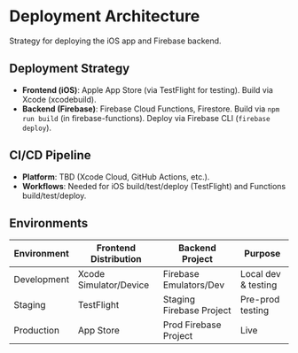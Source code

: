 # Deployment Architecture

Strategy for deploying the iOS app and Firebase backend.

## Deployment Strategy

- **Frontend (iOS)**: Apple App Store (via TestFlight for testing). Build via Xcode (xcodebuild).
- **Backend (Firebase)**: Firebase Cloud Functions, Firestore. Build via `npm run build` (in firebase-functions). Deploy via Firebase CLI (`firebase deploy`).

## CI/CD Pipeline

- **Platform**: TBD (Xcode Cloud, GitHub Actions, etc.).
- **Workflows**: Needed for iOS build/test/deploy (TestFlight) and Functions build/test/deploy.

## Environments

| Environment | Frontend Distribution | Backend Project | Purpose |
|-------------|----------------------|-----------------|---------|
| Development | Xcode Simulator/Device | Firebase Emulators/Dev | Local dev & testing |
| Staging | TestFlight | Staging Firebase Project | Pre-prod testing |
| Production | App Store | Prod Firebase Project | Live |
